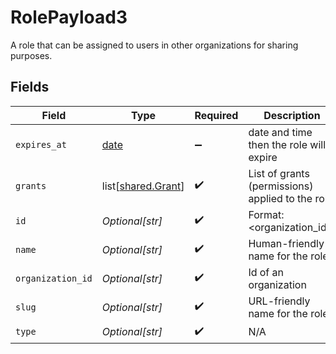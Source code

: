 # RolePayload3

A role that can be assigned to users in other organizations for sharing purposes.


## Fields

| Field                                                                | Type                                                                 | Required                                                             | Description                                                          | Example                                                              |
| -------------------------------------------------------------------- | -------------------------------------------------------------------- | -------------------------------------------------------------------- | -------------------------------------------------------------------- | -------------------------------------------------------------------- |
| `expires_at`                                                         | [date](https://docs.python.org/3/library/datetime.html#date-objects) | :heavy_minus_sign:                                                   | date and time then the role will expire                              | 2028-07-21T17:32:28Z                                                 |
| `grants`                                                             | list[[shared.Grant](undefined/models/shared/grant.md)]               | :heavy_check_mark:                                                   | List of grants (permissions) applied to the role                     |                                                                      |
| `id`                                                                 | *Optional[str]*                                                      | :heavy_check_mark:                                                   | Format: <organization_id>:<slug>                                     | 123:owner                                                            |
| `name`                                                               | *Optional[str]*                                                      | :heavy_check_mark:                                                   | Human-friendly name for the role                                     | Owner                                                                |
| `organization_id`                                                    | *Optional[str]*                                                      | :heavy_check_mark:                                                   | Id of an organization                                                | 123                                                                  |
| `slug`                                                               | *Optional[str]*                                                      | :heavy_check_mark:                                                   | URL-friendly name for the role                                       | owner                                                                |
| `type`                                                               | *Optional[str]*                                                      | :heavy_check_mark:                                                   | N/A                                                                  |                                                                      |